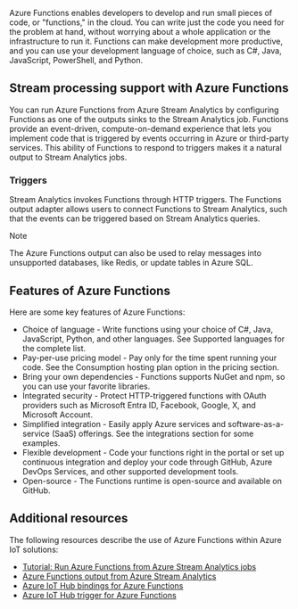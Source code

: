 Azure Functions enables developers to develop and run small pieces of code, or "functions," in the cloud. You can write just the code you need for the problem at hand, without worrying about a whole application or the infrastructure to run it. Functions can make development more productive, and you can use your development language of choice, such as C\#, Java, JavaScript, PowerShell, and Python.

## Stream processing support with Azure Functions

You can run Azure Functions from Azure Stream Analytics by configuring Functions as one of the outputs sinks to the Stream Analytics job. Functions provide an event-driven, compute-on-demand experience that lets you implement code that is triggered by events occurring in Azure or third-party services. This ability of Functions to respond to triggers makes it a natural output to Stream Analytics jobs.

### Triggers

Stream Analytics invokes Functions through HTTP triggers. The Functions output adapter allows users to connect Functions to Stream Analytics, such that the events can be triggered based on Stream Analytics queries.

> [!NOTE]
> The Azure Functions output can also be used to relay messages into unsupported databases, like Redis, or update tables in Azure SQL.

## Features of Azure Functions

Here are some key features of Azure Functions:

 -  Choice of language - Write functions using your choice of C\#, Java, JavaScript, Python, and other languages. See Supported languages for the complete list.
 -  Pay-per-use pricing model - Pay only for the time spent running your code. See the Consumption hosting plan option in the pricing section.
 -  Bring your own dependencies - Functions supports NuGet and npm, so you can use your favorite libraries.
 -  Integrated security - Protect HTTP-triggered functions with OAuth providers such as Microsoft Entra ID, Facebook, Google, X, and Microsoft Account.
 -  Simplified integration - Easily apply Azure services and software-as-a-service (SaaS) offerings. See the integrations section for some examples.
 -  Flexible development - Code your functions right in the portal or set up continuous integration and deploy your code through GitHub, Azure DevOps Services, and other supported development tools.
 -  Open-source - The Functions runtime is open-source and available on GitHub.

## Additional resources

The following resources describe the use of Azure Functions within Azure IoT solutions:

 -  [Tutorial: Run Azure Functions from Azure Stream Analytics jobs](/azure/stream-analytics/stream-analytics-with-azure-functions)
 -  [Azure Functions output from Azure Stream Analytics](/azure/stream-analytics/azure-functions-output)
 -  [Azure IoT Hub bindings for Azure Functions](/azure/azure-functions/functions-bindings-event-iot)
 -  [Azure IoT Hub trigger for Azure Functions](/azure/azure-functions/functions-bindings-event-iot-trigger)

